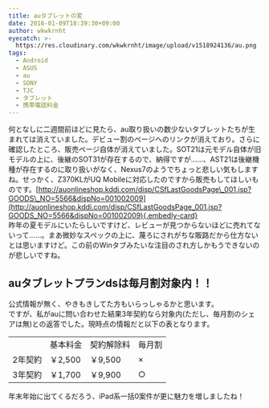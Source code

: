 ```yaml
---
title: auタブレットの変
date: 2016-01-09T18:39:30+09:00
author: wkwkrnht
eyecatch: >-
  https://res.cloudinary.com/wkwkrnht/image/upload/v1518924136/au.png
tags:
  - Android
  - ASUS
  - au
  - SONY
  - TJC
  - タブレット
  - 携帯電話料金
---
```

何となしに二週間前ほどに見たら、au取り扱いの数少ないタブレットたちが生まれては消えていました。デビュー割のページへのリンクが消えており。さらに確認したところ、販売ページ自体が消えていました。SOT21は元モデル自体が旧モデルの上に、後継のSOT31が存在するので、納得ですが……、AST21は後継機種が存在するのに取り扱いがなく、Nexus7のようでちょっと悲しい気もしますね。せっかく、Z370KLがUQ Mobileに対応したのですから販売もしてほしいものです。[http://auonlineshop.kddi.com/disp/CSfLastGoodsPage\_001.jsp?GOODS\_NO=5566&dispNo=001002009](http://auonlineshop.kddi.com/disp/CSfLastGoodsPage_001.jsp?GOODS_NO=5566&dispNo=001002009){.embedly-card}  
昨年の夏モデルにいたらしいですけど、レビューが見つからないほどに売れてないって……。まあ微妙なスペックの上に、蔑ろにされがちな販路だから仕方ないとは思いますけど。この前のWinタブみたいな注目のされ方しかもうできないのが悲しいですね。

## auタブレットプランdsは毎月割対象内！！

公式情報が無く、やきもきしてた方もいらっしゃるかと思います。  
ですが、私がauに問い合わせた結果3年契約なら対象内(ただし、毎月割のシェアは無)との返答でした。現時点の情報だと以下の表となります。
<table>
  <tr>
    <td>
    </td>
    <td>
      基本料金
    </td>
    <td>
      契約解除料
    </td>
    <td>
      毎月割
    </td>
  </tr>
  <tr>
    <td>
      2年契約
    </td>
    <td>
      ￥2,500
    </td>
    <td>
      ￥9,500
    </td>
    <td>
      ×
    </td>
  </tr>
  <tr>
    <td>
      3年契約
    </td>
    <td>
      ￥1,700
    </td>
    <td>
      ￥9,900
    </td>
    <td>
      ○
    </td>
  </tr>
</table>
年末年始に出てくるだろう、iPad系一括0案件が更に魅力を増しましたね！